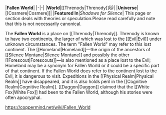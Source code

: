 |**Fallen World**|
|-|-|
|**World**|[[Threnody\|Threnody]]🐱︎|
|**Universe**|[[Cosmere\|Cosmere]]|
|**Featured In**|*Shadows for Silence*|
This page or section deals with theories or speculation.Please read carefully and note that this is not necessarily canonical.

The **Fallen World** is a place on [[Threnody\|Threnody]].
Threnody is known to have two continents, the larger of which was lost to the [[Evil\|Evil]] under unknown circumstances. The term "Fallen World" may refer to this lost continent. The [[Homeland\|Homeland]]—the origin of the ancestors of [[Silence Montane\|Silence Montane]] and possibly the other [[Forescout\|Forescouts]]—is also mentioned as a place lost to the Evil; Homeland may be a synonym for Fallen World or it could be a specific part of that continent.
If the Fallen World does refer to the continent lost to the Evil, it is dangerous to visit. Expeditions in the [[Physical Realm\|Physical Realm]] have disappeared, and it is also holds peril in the [[Cognitive Realm\|Cognitive Realm]].
[[Daggon\|Daggon]] claimed that the [[White Fox\|White Fox]] had been to the Fallen World, although his stories were often apocryphal.



https://coppermind.net/wiki/Fallen_World